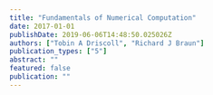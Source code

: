 ```yaml
---
title: "Fundamentals of Numerical Computation"
date: 2017-01-01
publishDate: 2019-06-06T14:48:50.025026Z
authors: ["Tobin A Driscoll", "Richard J Braun"]
publication_types: ["5"]
abstract: ""
featured: false
publication: ""
---
```


